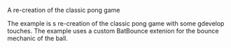 A re-creation of the classic pong game

The example is s re-creation of the classic pong game with some gdevelop touches. The example uses a custom BatBounce extenion for the bounce mechanic of the ball. 